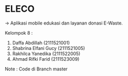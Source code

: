 # ELECO 
-> Aplikasi mobile edukasi dan layanan donasi E-Waste.

Kelompok 8 : 
1. Daffa Abdillah	(2111521001)
2. Shabrina Elfani Gucy	(2111521005)
3. Rakhilca Yanedika (2111522005)
4. Ahmad Rifki Farid (2111523009)

Note : Code di Branch master
